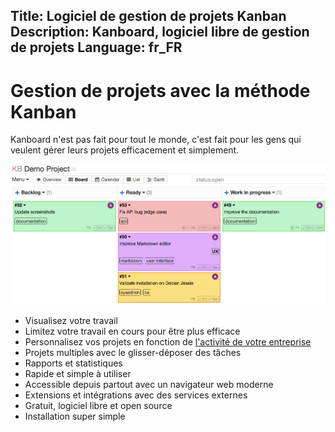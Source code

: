 Title: Logiciel de gestion de projets Kanban
Description: Kanboard, logiciel libre de gestion de projets
Language: fr_FR
---

Gestion de projets avec la méthode Kanban
=========================================

Kanboard n'est pas fait pour tout le monde, c'est fait pour les gens qui veulent gérer leurs projets efficacement et simplement.

![Aperçu de Kanboard](/screenshots/board.png)

- Visualisez votre travail
- Limitez votre travail en cours pour être plus efficace
- Personnalisez vos projets en fonction de [l'activité de votre entreprise](/fr/documentation/usage-examples)
- Projets multiples avec le glisser-déposer des tâches
- Rapports et statistiques
- Rapide et simple à utiliser
- Accessible depuis partout avec un navigateur web moderne
- Extensions et intégrations avec des services externes
- Gratuit, logiciel libre et open source
- Installation super simple
